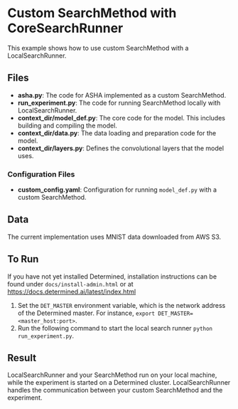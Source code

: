 # Custom SearchMethod with CoreSearchRunner

This example shows how to use custom SearchMethod with a LocalSearchRunner.


## Files
* **asha.py**: The code for ASHA implemented as a custom SearchMethod.
* **run_experiment.py**: The code for running SearchMethod locally with LocalSearchRunner.
* **context_dir/model_def.py**: The core code for the model. This includes building and compiling the model.
* **context_dir/data.py**: The data loading and preparation code for the model.
* **context_dir/layers.py**: Defines the convolutional layers that the model uses. 

### Configuration Files
* **custom_config.yaml**: Configuration for running `model_def.py` with a custom SearchMethod.

## Data
The current implementation uses MNIST data downloaded from AWS S3.

## To Run
If you have not yet installed Determined, installation instructions can be found
under `docs/install-admin.html` or at https://docs.determined.ai/latest/index.html

1. Set the `DET_MASTER` environment variable, which is the network address of the Determined master.
For instance, `export DET_MASTER=<master_host:port>`.
2. Run the following command to start the local search runner `python run_experiment.py`.

## Result
LocalSearchRunner and your SearchMethod run on your local machine, 
while the experiment is started on a Determined cluster.
LocalSearchRunner handles the communication between your custom SearchMethod and the experiment.